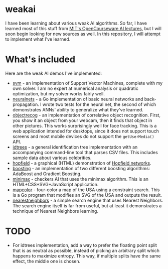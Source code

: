 # weakai

I have been learning about various weak AI algorithms. So far, I have learned most of this stuff from [MIT's OpenCourseware AI lectures](http://ocw.mit.edu/courses/electrical-engineering-and-computer-science/6-034-artificial-intelligence-fall-2010/), but I will soon begin looking for new sources as well. In this repository, I will attempt to implement what I've learned.

# What's included

Here are the weak AI demos I've implemented:

 * [svm](svm) - an implementation of Support Vector Machines, complete with my own solver. I am no expert at numerical analysis or quadratic optimization, but my solver works fairly well.
 * [neuralnets](neuralnets) - a Go implementation of basic neural networks and back-propagation. I wrote two tests for the neural net, the second of which demonstrates ANNs' ability to generalize what they've learned.
 * [objectrecog](objectrecog) - an implementation of correlative object recognition. First, you show it an object from your webcam, then it finds that object in other pictures. This works surprisingly well for face tracking. This is a web application intended for desktops, since it does not support touch screens and most mobile devices do not support the `getUserMedia()` API.
 * [idtrees](idtrees) - a general identification tree implementation with an accompanying command-line tool that parses CSV files. This includes sample data about various celebrities.
 * [hopfield](hopfield) - a graphical (HTML) demonstration of [Hopfield networks](https://en.wikipedia.org/wiki/Hopfield_network).
 * [boosting](boosting) - an implementation of two different boosting algorithms: AdaBoost and Gradient Boosting.
 * [minimax](minimax) - checkers AI that uses the minimax algorithm. This is an HTML+CSS+SVG+JavaScript application.
 * [mapcolor](mapcolor) - four-color a map of the USA using a constraint search. This is a Go program that modifies an SVG of the USA and outputs the result.
 * [nearestneighbors](nearestneighbors) - a simple search engine that uses Nearest Neighbors. The search engine itself is far from useful, but at least it demonstrates a technique of Nearest Neighbors learning.

# TODO

 * For idtrees implementation, add a way to prefer the floating point split that is as neutral as possible, instead of picking an arbitrary split which happens to maximize entropy. This way, if multiple splits have the same effect, the middle one is chosen.
